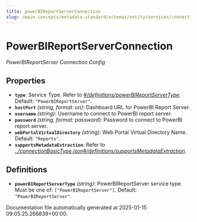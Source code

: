```yaml
---
title: powerBIReportServerConnection
slug: /main-concepts/metadata-standard/schemas/entity/services/connections/dashboard/powerbireportserverconnection
---
```


# PowerBIReportServerConnection

*PowerBIReportServer Connection Config*

## Properties

- **`type`**: Service Type. Refer to *[#/definitions/powerBIReportServerType](#definitions/powerBIReportServerType)*. Default: `"PowerBIReportServer"`.
- **`hostPort`** *(string, format: uri)*: Dashboard URL for PowerBI Report Server.
- **`username`** *(string)*: Username to connect to PowerBI report server.
- **`password`** *(string, format: password)*: Password to connect to PowerBI report server.
- **`webPortalVirtualDirectory`** *(string)*: Web Portal Virtual Directory Name. Default: `"Reports"`.
- **`supportsMetadataExtraction`**: Refer to *[../connectionBasicType.json#/definitions/supportsMetadataExtraction](#/connectionBasicType.json#/definitions/supportsMetadataExtraction)*.
## Definitions

- **`powerBIReportServerType`** *(string)*: PowerBIReportServer service type. Must be one of: `["PowerBIReportServer"]`. Default: `"PowerBIReportServer"`.


Documentation file automatically generated at 2025-01-15 09:05:25.266839+00:00.
